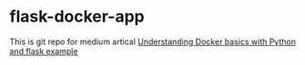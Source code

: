 # flask-docker-app

This is git repo for medium artical [Understanding Docker basics with Python and flask example](https://medium.com/omni-data-science/understanding-docker-basics-with-python-and-flask-example-6398dda6e1bd)
